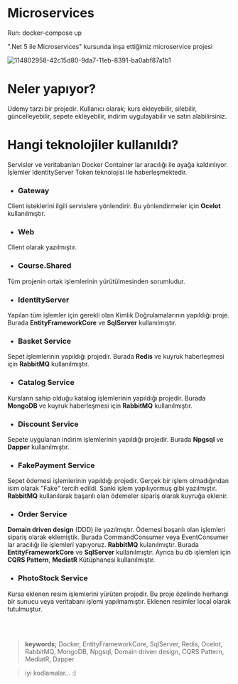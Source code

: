 # Microservices

Run:
docker-compose up

".Net 5 ile Microservices" kursunda inşa ettiğimiz microservice projesi

![114802958-42c15d80-9da7-11eb-8391-ba0abf87a1b1](https://user-images.githubusercontent.com/13946186/126895535-da790d16-7379-46d7-b461-d672f487134b.png)


# Neler yapıyor?
Udemy tarzı bir projedir. Kullanıcı olarak; kurs ekleyebilir, silebilir, güncelleyebilir, sepete ekleyebilir, indirim uygulayabilir ve satın alabilirsiniz.

# Hangi teknolojiler kullanıldı?
Servisler ve veritabanları Docker Container lar aracılığı ile ayağa kaldırılıyor. İşlemler IdentityServer Token teknolojisi ile haberleşmektedir.

- ### Gateway <br>
Client isteklerini ilgili servislere yönlendirir. Bu yönlendirmeler için **Ocelot** kullanılmıştır.

- ### Web <br>
Client olarak yazılmıştır. 

- ### Course.Shared <br>
Tüm projenin ortak işlemlerinin yürütülmesinden sorumludur.

- ### IdentityServer <br>
Yapılan tüm işlemler için gerekli olan Kimlik Doğrulamalarının yapıldığı proje. Burada **EntityFrameworkCore** ve **SqlServer** kullanılmıştır.

- ### Basket Service <br>
Sepet işlemlerinin yapıldığı projedir. Burada **Redis** ve kuyruk haberleşmesi için **RabbitMQ** kullanılmıştır. 

- ### Catalog Service <br>
Kursların sahip olduğu katalog işlemlerinin yapıldığı projedir. Burada **MongoDB** ve kuyruk haberleşmesi için **RabbitMQ** kullanılmıştır.

- ### Discount Service <br>
Sepete uygulanan indirim işlemlerinin yapıldığı projedir. Burada **Npgsql** ve **Dapper** kullanılmıştır.

- ### FakePayment Service <br>
Sepet ödemesi işlemlerinin yapıldığı projedir. Gerçek bir işlem olmadığından isim olarak "Fake" tercih edildi. Sanki işlem yapılıyormuş gibi yazılmıştır. **RabbitMQ** kullanılarak başarılı olan ödemeler sipariş olarak kuyruğa eklenir.

- ### Order Service <br>
**Domain driven design** (DDD) ile yazılmıştır. Ödemesi başarılı olan işlemleri sipariş olarak eklemiştik. Burada CommandConsumer veya EventConsumer lar aracılığı ile işlemleri yapıyoruz. **RabbitMQ** kulanılmıştır. Burada **EntityFrameworkCore** ve **SqlServer** kullanılmıştır. Ayrıca bu db işlemleri için **CQRS Pattern**, **MediatR** Kütüphanesi kullanılmıştır.

- ### PhotoStock Service <br>
Kursa eklenen resim işlemlerini yürüten projedir. Bu proje özelinde herhangi bir sunucu veya veritabanı işlemi yapılmamıştır. Eklenen resimler local olarak tutulmuştur.


<br><br>


> **keywords;** Docker, EntityFrameworkCore, SqlServer, Redis, Ocelot, RabbitMQ, MongoDB, Npgsql, Domain driven design, CQRS Pattern, MediatR, Dapper

> iyi kodlamalar... :)
